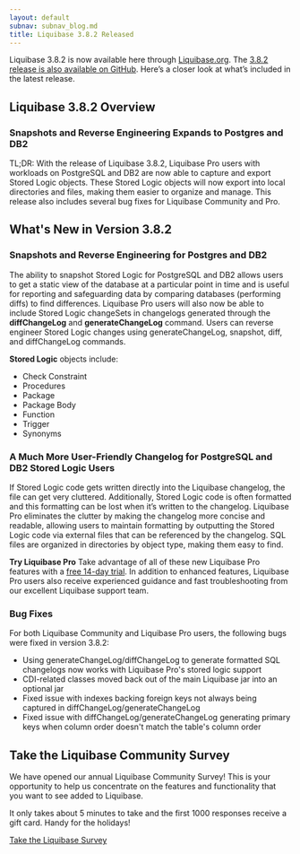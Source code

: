 ```yaml
---
layout: default
subnav: subnav_blog.md
title: Liquibase 3.8.2 Released
---
```


Liquibase 3.8.2 is now available here through [Liquibase.org](https://download.liquibase.org/download-community/). 
The [3.8.2 release is also available on GitHub](https://github.com/liquibase/liquibase/releases/). Here’s a closer look at what’s included in the latest release.

## Liquibase 3.8.2 Overview

### Snapshots and Reverse Engineering Expands to Postgres and DB2
TL;DR: With the release of Liquibase 3.8.2, Liquibase Pro users with workloads on PostgreSQL and DB2 are now able to capture and export Stored Logic objects. These Stored Logic objects will now export into local directories and files, making them easier to organize and manage.
This release also includes several bug fixes for Liquibase Community and Pro.

## What's New in Version 3.8.2
### Snapshots and Reverse Engineering for Postgres and DB2
The ability to snapshot Stored Logic for PostgreSQL and DB2 allows users to get a static view of the database at a particular point in time and is useful for reporting and safeguarding data by comparing databases (performing diffs) to find differences.
Liquibase Pro users will also now be able to include Stored Logic changeSets in changelogs generated through the **diffChangeLog** and **generateChangeLog** command. Users can reverse engineer Stored Logic changes using generateChangeLog, snapshot, diff, and diffChangeLog commands.

**Stored Logic** objects include: 

 - Check Constraint 
 - Procedures 
 - Package 
 - Package Body
 - Function 
 - Trigger
 - Synonyms

### A Much More User-Friendly Changelog for PostgreSQL and DB2 Stored Logic Users
If Stored Logic code gets written directly into the Liquibase changelog, the file can get very cluttered. Additionally, Stored Logic code is often formatted and this formatting can be lost when it’s written to the changelog.
Liquibase Pro eliminates the clutter by making the changelog more concise and readable, allowing users to maintain formatting by outputting the Stored Logic code via external files that can be referenced by the changelog. SQL files are organized in directories by object type, making them easy to find.

**Try Liquibase Pro**
Take advantage of all of these new Liquibase Pro features with a [free 14-day trial](https://download.liquibase.org/liquibase-pro-trial-request-form/). In addition to enhanced features, Liquibase Pro users also receive experienced guidance and fast troubleshooting from our excellent Liquibase support team. 

### Bug Fixes
For both Liquibase Community and Liquibase Pro users, the following bugs were fixed in version 3.8.2:
 - Using generateChangeLog/diffChangeLog to generate formatted SQL changelogs now works with Liquibase Pro's stored logic support
 - CDI-related classes moved back out of the main Liquibase jar into an optional jar
 - Fixed issue with indexes backing foreign keys not always being captured in diffChangeLog/generateChangeLog
 - Fixed issue with diffChangeLog/generateChangeLog generating primary keys when column order doesn't match the table's column order

## Take the Liquibase Community Survey
We have opened our annual Liquibase Community Survey! This is your opportunity to help us concentrate on the features and functionality that you want to see added to Liquibase.

It only takes about 5 minutes to take and the first 1000 responses receive a gift card. Handy for the holidays!

[Take the Liquibase Survey](https://www.surveymonkey.com/r/Liquibase-Survey-B)
